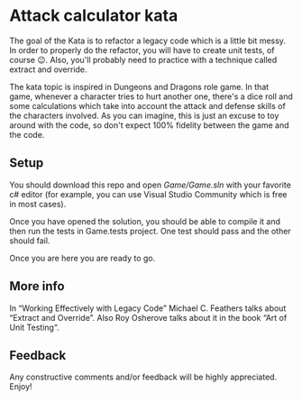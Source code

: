 # Attack calculator kata
The goal of the Kata is to refactor a legacy code which is a little bit messy. In order to properly do the refactor, you will have to create unit tests, of course :wink:. Also, you'll probably need to practice with a technique called extract and override.

The kata topic is inspired in Dungeons and Dragons role game. In that game, whenever a character tries to hurt another one, there's a dice roll and some calculations which take into account the attack and defense skills of the characters involved. As you can imagine, this is just an excuse to toy around with the code, so don't expect 100% fidelity between the game and the code.

## Setup
You should download this repo and open *Game/Game.sln*  with your favorite c# editor (for example, you can use Visual Studio Community which is free in most cases).

Once you have opened the solution, you should be able to compile it and then run the tests in Game.tests project. One test should pass and the other should fail.

Once you are here you are ready to go.

## More info
In “Working Effectively with Legacy Code” Michael C. Feathers talks about “Extract and Override”. Also Roy Osherove talks about it in the book “Art of Unit Testing“.

## Feedback
Any constructive comments and/or feedback will be highly appreciated.
Enjoy!